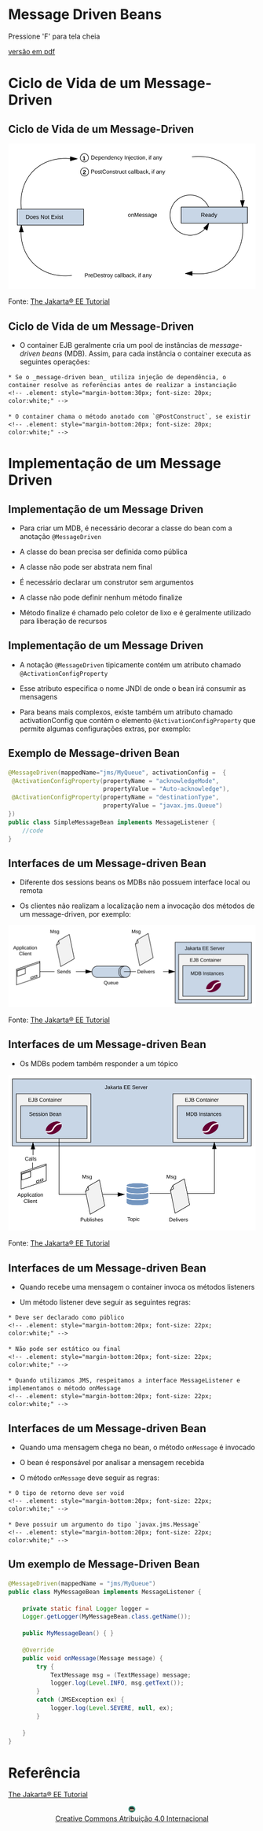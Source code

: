 <!-- .slide: data-background-image="https://www.10wallpaper.com/wallpaper/1920x1200/1511/Indonesia_island_java_volcano-scenery_HD_Wallpaper_1920x1200.jpg" 
data-transition="convex"
-->
# Message Driven Beans
<!-- .element: style="margin-bottom:400px; font-size: 60px; color:white;" -->

Pressione 'F' para tela cheia
<!-- .element: style="margin-bottom:10px; font-size: 15px; color:white;" -->

[versão em pdf](?print-pdf)
<!-- .element: style="margin-bottom 25px; font-size: 15px; color:white;" -->



# Ciclo de Vida de um Message-Driven
<!-- .element: style="margin-bottom:40px; font-size: 50px; color:white;" -->


<!-- .slide: data-background="#1D2F44" data-transition="zoom" -->
## Ciclo de Vida de um Message-Driven
<!-- .element: style="margin-bottom:50px; color:white; font-size: 45px;" -->

![imagem](img/mdb.svg) 
<!-- .element height="50%" width="50%" -->

Fonte: [The Jakarta® EE Tutorial](https://eclipse-ee4j.github.io/jakartaee-tutorial/#the-lifecycles-of-enterprise-beans)
<!-- .element: style="margin-bottom:10px; font-size: 10px; color:white"  -->


<!-- .slide: data-background="#1D2F44" data-transition="convex" -->
## Ciclo de Vida de um Message-Driven
<!-- .element: style="margin-bottom:40px; font-size: 50px; color:white;" -->

* O container EJB geralmente cria um pool de instâncias de _message-driven beans_ (MDB). Assim, para cada instância o container executa as seguintes operações:
<!-- .element: style="margin-bottom:40px; font-size: 25px; color:white;" -->

    * Se o _message-driven bean_ utiliza injeção de dependência, o container resolve as referências antes de realizar a instanciação
    <!-- .element: style="margin-bottom:30px; font-size: 20px; color:white;" -->

    * O container chama o método anotado com `@PostConstruct`, se existir
    <!-- .element: style="margin-bottom:20px; font-size: 20px; color:white;" -->



# Implementação de um Message Driven
<!-- .element: style="margin-bottom:40px; font-size: 50px; color:white;" -->


<!-- .slide: data-background="#1D2F44" data-transition="convex" -->
## Implementação de um Message Driven
<!-- .element: style="margin-bottom:35px; font-size: 50px; color:white;" -->

* Para criar um MDB, é necessário decorar a classe do bean com a anotação `@MessageDriven`
<!-- .element: style="margin-bottom:35px; font-size: 25px; color:white;" -->

* A classe do bean precisa ser definida como pública
<!-- .element: style="margin-bottom:35px; font-size: 25px; color:white;" -->

* A classe não pode ser abstrata nem final
<!-- .element: style="margin-bottom:35px; font-size: 25px; color:white;" -->

* É necessário declarar um construtor sem argumentos
<!-- .element: style="margin-bottom:35px; font-size: 25px; color:white;" -->

* A classe não pode definir nenhum método finalize
<!-- .element: style="margin-bottom:35px; font-size: 25px; color:white;" -->

* Método finalize é chamado pelo coletor de lixo e é geralmente utilizado para liberação de recursos
<!-- .element: style="margin-bottom:35px; font-size: 25px; color:white;" -->


<!-- .slide: data-background="#1D2F44" data-transition="convex" -->
## Implementação de um Message Driven
<!-- .element: style="margin-bottom:45px; font-size: 50px; color:white;" -->

* A notação `@MessageDriven` tipicamente contém um atributo chamado `@ActivationConfigProperty` 
<!-- .element: style="margin-bottom:40px; font-size: 25px; color:white;" -->

* Esse atributo especifica o nome JNDI de onde o bean irá consumir as mensagens
<!-- .element: style="margin-bottom:40px; font-size: 25px; color:white;" -->

* Para beans mais complexos, existe também um atributo chamado activationConfig que contém o elemento `@ActivationConfigProperty` que permite algumas configurações extras, por exemplo:
<!-- .element: style="margin-bottom:40px; font-size: 25px; color:white;" -->


<!-- .slide: data-background="#1D2F44" data-transition="convex" -->
## Exemplo de Message-driven Bean
<!-- .element: style="margin-bottom:50px; font-size: 40px; color:white;" -->

```java
@MessageDriven(mappedName="jms/MyQueue", activationConfig =  {
 @ActivationConfigProperty(propertyName = "acknowledgeMode",
                           propertyValue = "Auto-acknowledge"),
 @ActivationConfigProperty(propertyName = "destinationType",
                           propertyValue = "javax.jms.Queue")
})
public class SimpleMessageBean implements MessageListener {
    //code
}
```
<!-- .element: style="margin-bottom:40px; font-size: 20px; color:white" -->


<!-- .slide: data-background="#1D2F44" data-transition="convex" -->
## Interfaces de um Message-driven Bean
<!-- .element: style="margin-bottom:40px; font-size: 40px; color:white;" -->

* Diferente dos sessions beans os MDBs não possuem interface local ou remota
<!-- .element: style="margin-bottom:30px; font-size: 25px; color:white;" -->

* Os clientes não realizam a localização nem a invocação dos métodos de um message-driven, por exemplo:
<!-- .element: style="margin-bottom:20px; font-size: 25px; color:white;" -->

![imagem](img/queue.svg)
<!-- .element height="50%" width="50%" -->

Fonte: [The Jakarta® EE Tutorial](https://eclipse-ee4j.github.io/jakartaee-tutorial/#receiving-messages-asynchronously-using-a-message-driven-bean)
<!-- .element: style="margin-bottom:10px; font-size: 10px; color:white"  -->


<!-- .slide: data-background="#1D2F44" data-transition="convex" -->
## Interfaces de um Message-driven Bean
<!-- .element: style="margin-bottom:40px; font-size: 40px; color:white;" -->

* Os MDBs podem também responder a um tópico
<!-- .element: style="margin-bottom:30px; font-size: 25px; color:white;" -->

![imagem](img/topic.svg)
<!-- .element height="50%" width="50%" -->

Fonte: [The Jakarta® EE Tutorial](https://eclipse-ee4j.github.io/jakartaee-tutorial/#receiving-messages-asynchronously-using-a-message-driven-bean)
<!-- .element: style="margin-bottom:10px; font-size: 10px; color:white"  -->


<!-- .slide: data-background="#1D2F44" data-transition="convex" -->
## Interfaces de um Message-driven Bean
<!-- .element: style="margin-bottom:50px; font-size: 40px; color:white;" -->

* Quando recebe uma mensagem o container invoca os métodos listeners
<!-- .element: style="margin-bottom:40px; font-size: 25px; color:white;" -->

* Um método listener deve seguir as seguintes regras:
<!-- .element: style="margin-bottom:20px; font-size: 25px; color:white;" -->

    * Deve ser declarado como público
    <!-- .element: style="margin-bottom:20px; font-size: 22px; color:white;" -->

    * Não pode ser estático ou final
    <!-- .element: style="margin-bottom:20px; font-size: 22px; color:white;" -->

    * Quando utilizamos JMS, respeitamos a interface MessageListener e implementamos o método onMessage
    <!-- .element: style="margin-bottom:20px; font-size: 22px; color:white;" -->


<!-- .slide: data-background="#1D2F44" data-transition="convex" -->
## Interfaces de um Message-driven Bean
<!-- .element: style="margin-bottom:50px; font-size: 40px; color:white;" -->

* Quando uma mensagem chega no bean, o método `onMessage` é invocado
<!-- .element: style="margin-bottom:40px; font-size: 25px; color:white;" -->

* O bean é responsável por analisar a mensagem recebida
<!-- .element: style="margin-bottom:40px; font-size: 25px; color:white;" -->

* O método `onMessage` deve seguir as regras:
<!-- .element: style="margin-bottom:30px; font-size: 25px; color:white;" -->

    * O tipo de retorno deve ser void
    <!-- .element: style="margin-bottom:20px; font-size: 22px; color:white;" -->

    * Deve possuir um argumento do tipo `javax.jms.Message`
    <!-- .element: style="margin-bottom:20px; font-size: 22px; color:white;" -->


<!-- .slide: data-background="#1D2F44" data-transition="convex" -->
## Um exemplo de Message-Driven Bean
<!-- .element: style="margin-bottom:40px; font-size: 50px; color:white;" -->

```java
@MessageDriven(mappedName = "jms/MyQueue")
public class MyMessageBean implements MessageListener {

    private static final Logger logger =
    Logger.getLogger(MyMessageBean.class.getName());

    public MyMessageBean() { }

    @Override
    public void onMessage(Message message) {
        try {
            TextMessage msg = (TextMessage) message;
            logger.log(Level.INFO, msg.getText());
        }
        catch (JMSException ex) {
            logger.log(Level.SEVERE, null, ex);
        }

    }
}
```
<!-- .element: style="margin-bottom:40px; font-size: 20px; color:white" -->



<!-- .slide: data-background="#1D2F44" data-transition="convex" -->
# Referência

[The Jakarta® EE Tutorial](https://eclipse-ee4j.github.io/jakartaee-tutorial/)
<!-- .element: style="margin-bottom:50px; font-size: 20px;" -->

<center>
<a href="https://rpmhub.dev" target="blanck"><img src="../../../imgs/logo.png" alt="Rodrigo Prestes Machado" width="3%" height="3%" border=0 style="border:0; text-decoration:none; outline:none"></a><br/>
<a rel="license" href="http://creativecommons.org/licenses/by/4.0/">Creative Commons Atribuição 4.0 Internacional</a>
</center>